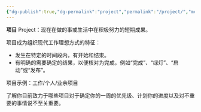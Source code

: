 ```yaml
---
{"dg-publish":true,"dg-permalink":"project","permalink":"/project/","metatags":{"description":"个人存放需要管理的项目的地方，聚焦于在做的事或短期成果。","og:site_name":"DavonOs","og:title":"Project","og:type":"article","og:url":"https://zuji.eu.org/project","og:image":"https://cdn.pixabay.com/photo/2017/09/11/11/02/project-management-2738521_640.jpg","og:image:width":"400","og:image:alt":"articlecover","og:locale":"zh_cn"},"dgShowInlineTitle":true}
---
```



**项目** Project：现在在做的事或生活中在积极努力的短期成果。

项目成为组织现代工作理想方式的特征：
- 发生在特定的时间段内，有开始和结束。
- 有明确的需要确定的结果，以便核对为完成，例如“完成”、“绿灯”、“启动”或“发布”。

项目示例：工作/个人/业余项目

了解你目前致力于哪些项目对于确定你的一周的优先级、计划你的进度以及对不重要的事情说不至关重要。






